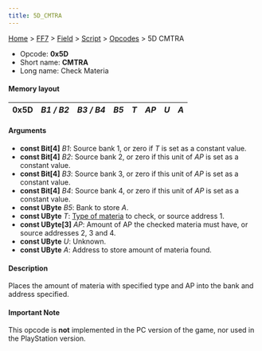 ```yaml
---
title: 5D_CMTRA
---
```


[Home](../../../../Main_Page.md) > [FF7](../../../../FF7.md) > [Field](../../../Field.md) > [Script](../../Script.md) > [Opcodes](../Opcodes.md) > 5D CMTRA

-   Opcode: **0x5D**
-   Short name: **CMTRA**
-   Long name: Check Materia

#### Memory layout

| 0x5D | *B1 / B2* | *B3 / B4* | *B5* | *T* | *AP* | *U* | *A* |
|------|-----------|-----------|------|-----|------|-----|-----|

#### Arguments

-   **const Bit\[4\]** *B1*: Source bank 1, or zero if *T* is set as a constant value.
-   **const Bit\[4\]** *B2*: Source bank 2, or zero if this unit of *AP* is set as a constant value.
-   **const Bit\[4\]** *B3*: Source bank 3, or zero if this unit of *AP* is set as a constant value.
-   **const Bit\[4\]** *B4*: Source bank 4, or zero if this unit of *AP* is set as a constant value.
-   **const UByte** *B5*: Bank to store *A*.
-   **const UByte** *T*: [Type of materia](../Materia_ID.md) to check, or source address 1.
-   **const UByte\[3\]** *AP*: Amount of AP the checked materia must have, or source addresses 2, 3 and 4.
-   **const UByte** *U*: Unknown.
-   **const UByte** *A*: Address to store amount of materia found.

#### Description

Places the amount of materia with specified type and AP into the bank and address specified.

#### Important Note

This opcode is **not** implemented in the PC version of the game, nor used in the PlayStation version.
